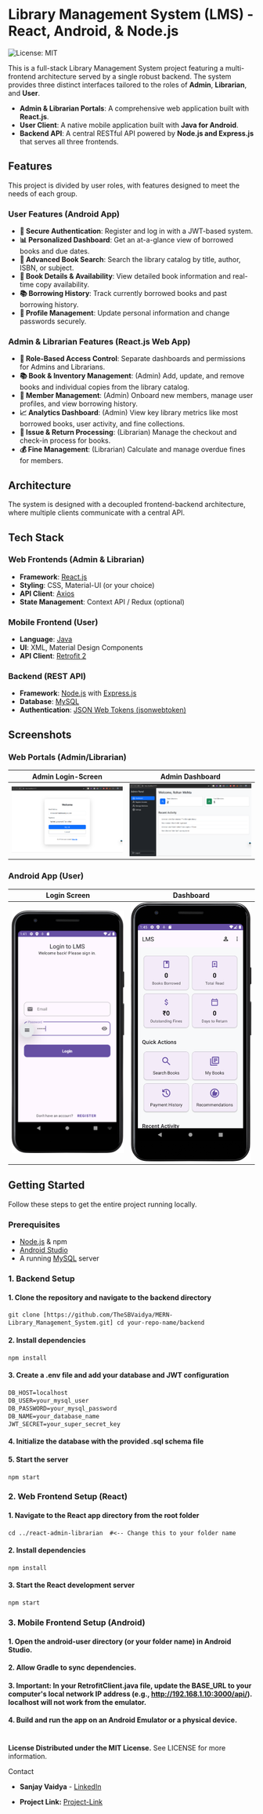 # Library Management System (LMS) - React, Android, & Node.js

![License: MIT](https://img.shields.io/badge/License-MIT-yellow.svg)

This is a full-stack Library Management System project featuring a multi-frontend architecture served by a single robust backend. The system provides three distinct interfaces tailored to the roles of **Admin**, **Librarian**, and **User**.

-   **Admin & Librarian Portals**: A comprehensive web application built with **React.js**.
-   **User Client**: A native mobile application built with **Java for Android**.
-   **Backend API**: A central RESTful API powered by **Node.js and Express.js** that serves all three frontends.

## Features

This project is divided by user roles, with features designed to meet the needs of each group.

### User Features (Android App)

-   **👤 Secure Authentication**: Register and log in with a JWT-based system.
-   **📊 Personalized Dashboard**: Get an at-a-glance view of borrowed books and due dates.
-   **🔎 Advanced Book Search**: Search the library catalog by title, author, ISBN, or subject.
-   **📖 Book Details & Availability**: View detailed book information and real-time copy availability.
-   **📚 Borrowing History**: Track currently borrowed books and past borrowing history.
-   **🔧 Profile Management**: Update personal information and change passwords securely.

### Admin & Librarian Features (React.js Web App)

-   **👑 Role-Based Access Control**: Separate dashboards and permissions for Admins and Librarians.
-   **📚 Book & Inventory Management**: (Admin) Add, update, and remove books and individual copies from the library catalog.
-   **👥 Member Management**: (Admin) Onboard new members, manage user profiles, and view borrowing history.
-   **📈 Analytics Dashboard**: (Admin) View key library metrics like most borrowed books, user activity, and fine collections.
-   **🔄 Issue & Return Processing**: (Librarian) Manage the checkout and check-in process for books.
-   **💰 Fine Management**: (Librarian) Calculate and manage overdue fines for members.

## Architecture

The system is designed with a decoupled frontend-backend architecture, where multiple clients communicate with a central API.

## Tech Stack

### Web Frontends (Admin & Librarian)

-   **Framework**: [React.js](https://reactjs.org/)
-   **Styling**: CSS, Material-UI (or your choice)
-   **API Client**: [Axios](https://axios-http.com/)
-   **State Management**: Context API / Redux (optional)

### Mobile Frontend (User)

-   **Language**: [Java](https://www.java.com/en/)
-   **UI**: XML, Material Design Components
-   **API Client**: [Retrofit 2](https://square.github.io/retrofit/)

### Backend (REST API)

-   **Framework**: [Node.js](https://nodejs.org/en) with [Express.js](https://expressjs.com/)
-   **Database**: [MySQL](https://www.mysql.com/)
-   **Authentication**: [JSON Web Tokens (jsonwebtoken)](https://www.npmjs.com/package/jsonwebtoken)

## Screenshots


### Web Portals (Admin/Librarian)

| Admin Login-Screen                             | Admin Dashboard                             |
| ------------------------------------------- | ------------------------------------------- |
| ![Admin Login-Screen](docs/screenshots/admin-login.png) | ![Admin Dashboard](docs/screenshots/admin-dashboard.png)|

### Android App (User)

| Login Screen                                | Dashboard                                   |
| ------------------------------------------- | ------------------------------------------- |
| ![Login Screen](docs/screenshots/login.png) | ![Dashboard](docs/screenshots/dashboard.png) |


## Getting Started

Follow these steps to get the entire project running locally.

### Prerequisites

-   [Node.js](https://nodejs.org/en/download/) & npm
-   [Android Studio](https://developer.android.com/studio)
-   A running [MySQL](https://www.mysql.com/downloads/) server

### 1. Backend Setup
#### 1. Clone the repository and navigate to the backend directory 
    git clone [https://github.com/TheSBVaidya/MERN-Library_Management_System.git] cd your-repo-name/backend

#### 2. Install dependencies
    npm install

#### 3. Create a .env file and add your database and JWT configuration
    DB_HOST=localhost
    DB_USER=your_mysql_user
    DB_PASSWORD=your_mysql_password
    DB_NAME=your_database_name
    JWT_SECRET=your_super_secret_key

#### 4. Initialize the database with the provided .sql schema file

#### 5. Start the server
    npm start

### 2. Web Frontend Setup (React)
#### 1. Navigate to the React app directory from the root folder
    cd ../react-admin-librarian  #<-- Change this to your folder name

#### 2. Install dependencies
    npm install


#### 3. Start the React development server
    npm start

### 3. Mobile Frontend Setup (Android)
#### 1. Open the android-user directory (or your folder name) in Android Studio.
#### 2. Allow Gradle to sync dependencies.
#### 3. Important: In your RetrofitClient.java file, update the BASE_URL to your computer's local network IP address (e.g., http://192.168.1.10:3000/api/). localhost will not work from the emulator.
#### 4. Build and run the app on an Android Emulator or a physical device.


#
**License
Distributed under the MIT License.** See LICENSE for more information.

Contact
- **Sanjay Vaidya** - [LinkedIn](https://www.linkedin.com/in/sanjay-vaidya-058758272/)

- **Project Link:** [Project-Link](https://github.com/TheSBVaidya/MERN-Library_Management_System)
